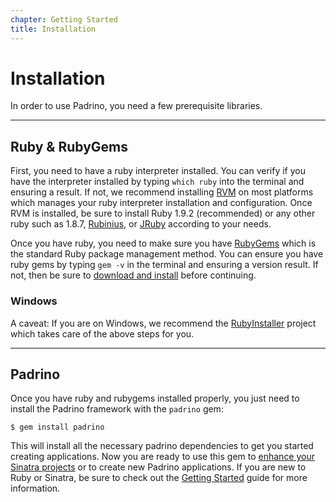 ```yaml
---
chapter: Getting Started
title: Installation
---
```


# Installation

In order to use Padrino, you need a few prerequisite libraries.

--------------------------------------------------------------------------------

## Ruby & RubyGems

First, you need to have a ruby interpreter installed. You can verify if you have
the interpreter installed by typing `which ruby` into the terminal and ensuring
a result. If not, we recommend installing [RVM](https://rvm.io/ "RVM") on most
platforms which manages your ruby interpreter installation and configuration.
Once RVM is installed, be sure to install Ruby 1.9.2 (recommended) or any other
ruby such as 1.8.7, [Rubinius](http://rubini.us/ "Rubinius"), or
[JRuby](http://jruby.org/ "JRuby") according to your needs.

Once you have ruby, you need to make sure you have
[RubyGems](https://rubygems.org "RubyGems") which is the standard Ruby package
management method. You can ensure you have ruby gems by typing `gem -v` in the
terminal and ensuring a version result. If not, then be sure to
[download and install](https://rubygems.org/pages/download "download and
install") before continuing.

### Windows

A caveat: If you are on Windows, we recommend the
[RubyInstaller](http://rubyinstaller.org "RubyInstaller") project which takes
care of the above steps for you.

--------------------------------------------------------------------------------

## Padrino

Once you have ruby and rubygems installed properly, you just need to install the
Padrino framework with the `padrino` gem:

```shell
$ gem install padrino
```

This will install all the necessary padrino dependencies to get you started
creating applications. Now you are ready to use this gem to
[enhance your Sinatra projects](/guides/standalone-usage-in-sinatra "enhance
your Sinatra projects") or to create new Padrino applications. If you are new to
Ruby or Sinatra, be sure to check out the
[Getting Started](/guides/getting-started "Getting Started") guide for more
information.
